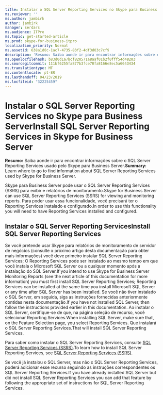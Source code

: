 ```yaml
---
title: Instalar o SQL Server Reporting Services no Skype para Business Server
ms.reviewer: ''
ms.author: jambirk
author: jambirk
manager: serdars
ms.audience: ITPro
ms.topic: get-started-article
ms.prod: skype-for-business-itpro
localization_priority: Normal
ms.assetid: 638a1d0c-1ac7-4735-83f2-4df3d03c7cf9
description: 'Resumo: Saiba aonde ir para encontrar informações sobre o SQL Server Reporting Services usado pelo Skype para Business Server.'
ms.openlocfilehash: b83d0d1a7bcf820571a8aaf01b2f0fff54d48203
ms.sourcegitcommit: 111bf6255fa877b3fce70fa8166e8ec5a6643434
ms.translationtype: MT
ms.contentlocale: pt-BR
ms.lasthandoff: 04/23/2019
ms.locfileid: "32225459"
---
```

# <a name="install-sql-server-reporting-services-in-skype-for-business-server"></a><span data-ttu-id="65ed5-103">Instalar o SQL Server Reporting Services no Skype para Business Server</span><span class="sxs-lookup"><span data-stu-id="65ed5-103">Install SQL Server Reporting Services in Skype for Business Server</span></span> 
 
<span data-ttu-id="65ed5-104">**Resumo:** Saiba aonde ir para encontrar informações sobre o SQL Server Reporting Services usado pelo Skype para Business Server.</span><span class="sxs-lookup"><span data-stu-id="65ed5-104">**Summary:** Learn where to go to find information about SQL Server Reporting Services used by Skype for Business Server.</span></span>
  
<span data-ttu-id="65ed5-105">Skype para Business Server pode usar o SQL Server Reporting Services (SSRS) para exibir e relatórios de monitoramento.</span><span class="sxs-lookup"><span data-stu-id="65ed5-105">Skype for Business Server can use SQL Server Reporting Services (SSRS) for viewing and monitoring reports.</span></span> <span data-ttu-id="65ed5-106">Para poder usar essa funcionalidade, você precisará ter o Reporting Services instalado e configurado.</span><span class="sxs-lookup"><span data-stu-id="65ed5-106">In order to use this functionality you will need to have Reporting Services installed and configured.</span></span>
  
## <a name="install-sql-server-reporting-services"></a><span data-ttu-id="65ed5-107">Instalar o SQL Server Reporting Services</span><span class="sxs-lookup"><span data-stu-id="65ed5-107">Install SQL Server Reporting Services</span></span>

<span data-ttu-id="65ed5-108">Se você pretende usar Skype para relatórios de monitoramento de servidor de negócios (consulte o próximo artigo desta documentação para obter mais informações) você deve primeiro instalar SQL Server Reporting Services; O Reporting Services pode ser instalado ao mesmo tempo em que você instala o Microsoft SQL Server ou a qualquer momento após a instalação do SQL Server.</span><span class="sxs-lookup"><span data-stu-id="65ed5-108">If you intend to use Skype for Business Server Monitoring Reports (see the next article of this documentation for more information) you must first install SQL Server Reporting Services; Reporting Services can be installed at the same time you install Microsoft SQL Server or any time after SQL Server has been installed.</span></span> <span data-ttu-id="65ed5-109">Se você não tiver instalado o SQL Server, em seguida, siga as instruções fornecidas anteriormente contidas nesta documentação.</span><span class="sxs-lookup"><span data-stu-id="65ed5-109">If you have not installed SQL Server, then follow the instructions provided earlier in this documentation.</span></span> <span data-ttu-id="65ed5-110">Ao instalar o SQL Server, certifique-se de que, na página seleção de recurso, você selecionar Reporting Services.</span><span class="sxs-lookup"><span data-stu-id="65ed5-110">When installing SQL Server, make sure that, on the Feature Selection page, you select Reporting Services.</span></span> <span data-ttu-id="65ed5-111">Que instalará o SQL Server Reporting Services.</span><span class="sxs-lookup"><span data-stu-id="65ed5-111">That will install SQL Server Reporting Services.</span></span>
  
<span data-ttu-id="65ed5-112">Para saber como instalar o SQL Server Reporting Services, consulte [SQL Server Reporting Services (SSRS)](https://technet.microsoft.com/en-us/library/ms159106.aspx).</span><span class="sxs-lookup"><span data-stu-id="65ed5-112">To learn how to install SQL Server Reporting Services, see [SQL Server Reporting Services (SSRS)](https://technet.microsoft.com/en-us/library/ms159106.aspx).</span></span>
  
<span data-ttu-id="65ed5-113">Se você já instalou o SQL Server, mas não o SQL Server Reporting Services, poderá adicionar esse recurso seguindo as instruções correspondentes os SQL Server Reporting Services.</span><span class="sxs-lookup"><span data-stu-id="65ed5-113">If you have already installed SQL Server but did not install SQL Server Reporting Services you can add that feature by following the appropriate set of instructions for SQL Server Reporting Services.</span></span> 
  

